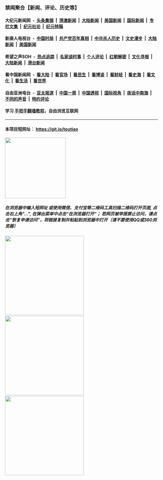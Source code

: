### 禁闻聚合【新闻、评论、历史等】

#### 大纪元新闻网 &nbsp;-&nbsp; [头条集锦](indexes/E头条集锦.md?t=02070922) &nbsp;|&nbsp; [港澳新闻](indexes/E港澳新闻.md?t=02070922)  &nbsp;|&nbsp; [大陆新闻](indexes/E大陆新闻.md?t=02070922) &nbsp;|&nbsp; [美国新闻](indexes/E美国新闻.md?t=02070922) &nbsp;|&nbsp; [国际新闻](indexes/E国际新闻.md?t=02070922) &nbsp;|&nbsp; [专栏文集](indexes/E专栏文集.md?t=02070922) &nbsp;|&nbsp; [纪元社论](indexes/E纪元社论.md?t=02070922) &nbsp;|&nbsp; [纪元特稿](indexes/E纪元特稿.md?t=02070922) 

#### 新唐人电视台 &nbsp;-&nbsp; [中国时局](indexes/N中国时局.md?t=02070922) &nbsp;|&nbsp; [共产党百年真相](indexes/N共产党百年真相.md?t=02070922) &nbsp;|&nbsp; [中共杀人历史](indexes/N中共杀人历史.md?t=02070922) &nbsp;|&nbsp; [文史漫步](indexes/N文史漫步.md?t=02070922) &nbsp;|&nbsp; [大陆新闻](indexes/N大陆新闻.md?t=02070922) &nbsp;|&nbsp; [美国新闻](indexes/N美国新闻.md?t=02070922)

#### 希望之声SOH &nbsp;-&nbsp; [热点追踪](indexes/H热点追踪.md?t=02070922) &nbsp;|&nbsp; [名家谈时事](indexes/H名家谈时事.md?t=02070922) &nbsp;|&nbsp; [个人评论](indexes/H个人评论.md?t=02070922)  &nbsp;|&nbsp; [红朝解密](indexes/H红朝解密.md?t=02070922) &nbsp;|&nbsp; [文化寻根](indexes/H文化寻根.md?t=02070922) &nbsp;|&nbsp; [大陆新闻](indexes/H大陆新闻.md?t=02070922) &nbsp;|&nbsp; [港台新闻](indexes/H港台新闻.md?t=02070922)

#### 看中国新闻网 &nbsp;-&nbsp; [看大陆](indexes/S看大陆.md?t=02070922) &nbsp;|&nbsp; [看官场](indexes/S看官场.md?t=02070922) &nbsp;|&nbsp; [看民生](indexes/S看民生.md?t=02070922)  &nbsp;|&nbsp; [看博谈](indexes/S看博谈.md?t=02070922) &nbsp;|&nbsp; [看财经](indexes/S看财经.md?t=02070922) &nbsp;|&nbsp; [看史海](indexes/S看史海.md?t=02070922) &nbsp;|&nbsp; [看文化](indexes/S看文化.md?t=02070922) &nbsp;|&nbsp; [看生活](indexes/S看生活.md?t=02070922) &nbsp;|&nbsp; [看世界](indexes/S看世界.md?t=02070922)

#### 自由亚洲电台 &nbsp;-&nbsp; [亚太报道](indexes/R亚太报道.md?t=02070922) &nbsp;|&nbsp; [中国一周](indexes/R中国一周.md?t=02070922) &nbsp;|&nbsp; [中国透视](indexes/R中国透视.md?t=02070922)  &nbsp;|&nbsp; [国际视角](indexes/R国际视角.md?t=02070922) &nbsp;|&nbsp; [夜话中南海](indexes/R夜话中南海.md?t=02070922) &nbsp;|&nbsp; [不同的声音](indexes/R不同的声音.md?t=02070922) &nbsp;|&nbsp; [特约评论](indexes/R特约评论.md?t=02070922)

#### 学习 [手把手翻墙教程](https://github.com/gfw-breaker/guides/wiki)，自由浏览互联网

----

#### 本项目短网址： https://git.io/toutiao
<img src="https://raw.githubusercontent.com/gfw-breaker/banned-news/master/scripts/img/qr.png" width="200px"/>  

##### 在浏览器中输入短网址 或使用微信、支付宝等二维码工具扫描二维码打开页面, 点击右上角"...", 在弹出菜单中点击“在浏览器打开”； 若网页被举报禁止访问，请点击“恢复申请访问”，将链接复制并粘贴到浏览器中打开（请不要使用QQ或360浏览器）

<img src="https://raw.githubusercontent.com/gfw-breaker/banned-news/master/scripts/img/1.png" width="260px"/> &nbsp; <img src="https://raw.githubusercontent.com/gfw-breaker/banned-news/master/scripts/img/2.png" width="260px"/> &nbsp; <img src="https://raw.githubusercontent.com/gfw-breaker/banned-news/master/scripts/img/3.png" width="260px"/>
